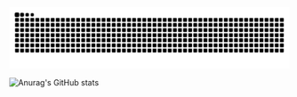 ![看到这行话就说明那条难绷的蛇似了](https://raw.githubusercontent.com/Chusi-Truth/Chusi-Truth/output/github-contribution-grid-snake-dark.svg)


![Anurag's GitHub stats](https://github-readme-stats.vercel.app/api?username=Chusi-Truth&show_icons=true&theme=radical)

